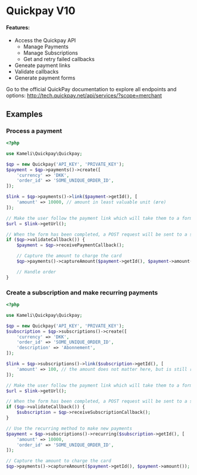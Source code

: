 # Quickpay V10

#### Features:
* Access the Quickpay API
	- Manage Payments
	- Manage Subscriptions
	- Get and retry failed callbacks
* Geneate payment links
* Validate callbacks
* Generate payment forms

Go to the official QuickPay documentation to explore all endpoints and options: http://tech.quickpay.net/api/services/?scope=merchant

## Examples

### Process a payment

````php
<?php

use Kameli\Quickpay\Quickpay;

$qp = new Quickpay('API_KEY', 'PRIVATE_KEY');
$payment = $qp->payments()->create([
    'currency' => 'DKK',
    'order_id' => 'SOME_UNIQUE_ORDER_ID',
]);

$link = $qp->payments()->link($payment->getId(), [
    'amount' => 10000, // amount in least valuable unit (øre)
]);

// Make the user follow the payment link which will take them to a form where they put in their card details
$url = $link->getUrl();

// When the form has been completed, a POST request will be sent to a specified url where you can validate it
if ($qp->validateCallback()) {
    $payment = $qp->receivePaymentCallback();

    // Capture the amount to charge the card
    $qp->payments()->captureAmount($payment->getId(), $payment->amount());

    // Handle order
}
````

### Create a subscription and make recurring payments

````php
<?php

use Kameli\Quickpay\Quickpay;

$qp = new Quickpay('API_KEY', 'PRIVATE_KEY');
$subscription = $qp->subscriptions()->create([
    'currency' => 'DKK',
    'order_id' => 'SOME_UNIQUE_ORDER_ID',
    'description' => 'Abonnement',
]);

$link = $qp->subscriptions()->link($subscription->getId(), [
    'amount' => 100, // the amount does not matter here, but is still required for some reason
]);

// Make the user follow the payment link which will take them to a form where they put in their card details
$url = $link->getUrl();

// When the form has been completed, a POST request will be sent to a specified url where you can validate it
if ($qp->validateCallback()) {
    $subscription = $qp->receiveSubscriptionCallback();
}

// Use the recurring method to make new payments
$payment = $qp->subscriptions()->recurring($subscription->getId(), [
    'amount' => 10000,
    'order_id' => 'SOME_UNIQUE_ORDER_ID',
]);

// Capture the amount to charge the card
$qp->payments()->captureAmount($payment->getId(), $payment->amount());
````
